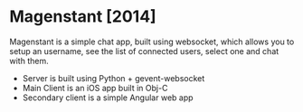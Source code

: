 # Magenstant [2014]

Magenstant is a simple chat app, built using websocket, which allows you to setup an username, see the list of connected users, select one and chat with them.

- Server is built using Python + gevent-websocket
- Main Client is an iOS app built in Obj-C
- Secondary client is a simple Angular web app
